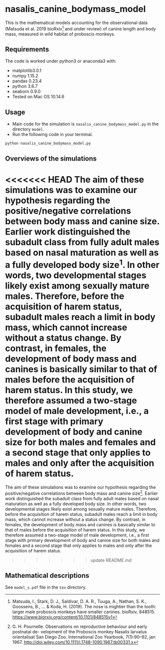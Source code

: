 # nasalis_canine_bodymass_model
This is the mathematical models accounting for the observational data (Matsuda et al. 2019 bioRxiv[^*] and under review) of canine length and body mass, measured in wild habitat of proboscis monkeys.

[^*]:Matsuda, I., Stark, D. J., Saldivar, D. A. R., Tuuga, A., Nathan, S. K., Goossens, B., ... & Koda, H. (2019). The nose is mightier than the tooth: larger male proboscis monkeys have smaller canines. bioRxiv, 848515. https://www.biorxiv.org/content/10.1101/848515v1

## Requirements
The code is worked under python3 or anaconda3 with:
- matplotlib3.0.1
- numpy 1.15.2  
- pandas 0.23.4  
- python 3.6.7
- seaborn 0.9.0
- Tested on Mac OS 10.14.6

## Usage
- Main code for the simulation is `nasalis_canine_bodymass_model.py` in the directory `model`.
- Run the following code in your terminal.

```python nasalis_canine_bodymass_model.py```

## Overviews of the simulations
<<<<<<< HEAD
The aim of these simulations was to examine our hypothesis regarding the positive/negative correlations between body mass and canine size. Earlier work distinguished the subadult class from fully adult males based on nasal maturation as well as a fully developed body size<sup>1</sup>. In other words, two developmental stages likely exist among sexually mature males. Therefore, before the acquisition of harem status, subadult males reach a limit in body mass, which cannot increase without a status change. By contrast, in females, the development of body mass and canines is basically similar to that of males before the acquisition of harem status. In this study, we therefore assumed a two-stage model of male development, i.e., a first stage with primary development of body and canine size for both males and females and a second stage that only applies to males and only after the acquisition of harem status.
=======
The aim of these simulations was to examine our hypothesis regarding the positive/negative correlations between body mass and canine size[^1]. Earlier work distinguished the subadult class from fully adult males based on nasal maturation as well as a fully developed body size. In other words, two developmental stages likely exist among sexually mature males. Therefore, before the acquisition of harem status, subadult males reach a limit in body mass, which cannot increase without a status change. By contrast, in females, the development of body mass and canines is basically similar to that of males before the acquisition of harem status. In this study, we therefore assumed a two-stage model of male development, i.e., a first stage with primary development of body and canine size for both males and females and a second stage that only applies to males and only after the acquisition of harem status.
>>>>>>> update README.md

[^1]:G. H. Pournelle. Observations on reproductive behaviour and early postnatal de- velopment of the Proboscis monkey Nasalis larvatus orientalisat San Diego Zoo. International Zoo Yearbook, 7(1):90–92, jan 1967. http://doi.wiley.com/10.1111/j.1748-1090.1967.tb00331.x

## Mathematical descriptions
See `model_s.pdf` file in the `tex` directory.

